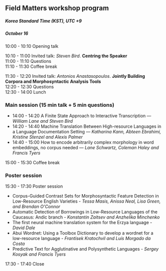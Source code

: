 <script>document.title = "Field Matters | Workshop program";</script>

<head>
<meta property="og:title" content="Field Matters | Workshop program">
<meta property="og:description" content="The first workshop on applying NLP to field linguistics">
<meta property="og:image" content="https://github.com/field-matters/field-matters.github.io/blob/main/logo.jpg?raw=true">
</head>

## Field Matters workshop program
##### Korea Standard Time (KST), UTC +9
##### October 16 

10:00 - 10:10 Opening talk

10:10 - 11:00 Invited talk: _Steven Bird_. <b>Centring the Speaker</b> <br>
11:00 - 11:10 Questions <br>
11:10 - 11:30 Coffee break <br>

11:30 - 12:20 Invited talk: _Antonios Anastasopoulos_. <b>Jointly Building Corpora and Morphosyntactic Analysis Tools</b> <br>
12:20 - 12:30 Questions <br>
12:30 - 14:00 Lunch <br>

### Main session (15 min talk + 5 min questions)
+ 14:00 - 14:20 A Finite State Approach to Interactive Transcription — _William Lane and Steven Bird_
+ 14:20 - 14:40 Machine Translation Between High-resource Languages in a Language Documentation Setting — _Katharina Kann, Abteen Ebrahimi, Kristine Stenzel and Alexis Palmer_
+ 14:40 - 15:00 How to encode arbitrarily complex morphology in word embeddings, no corpus needed — _Lane Schwartz, Coleman Haley and Francis Tyers_

15:00 - 15:30 Coffee break

### Poster session

15:30 - 17:30 Poster session
+ Corpus-Guided Contrast Sets for Morphosyntactic Feature Detection in Low-Resource English Varieties - _Tessa Masis, Anissa Neal, Lisa Green, and Brendan O'Connor_
+ Automatic Detection of Borrowings in Low-Resource Languages of the Caucasus: Andic branch - _Konstantin Zaitsev and Anzhelika Minchenko_
+ The first neural machine translation system for the Erzya language - _David Dale_
+ Abui Wordnet: Using a Toolbox Dictionary to develop a wordnet for a low-resource language - _Frantisek Kratochvil and Luís Morgado da Costa_
+ Predictive Text for Agglutinative and Polysynthetic Languages - _Sergey Kosyak and Francis Tyers_
  
17:30 - 17:40 Close


